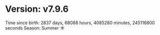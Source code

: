 # Version: v7.9.6
Time since birth: 2837 days, 68088 hours, 4085280 minutes, 245116800 seconds
Season: Summer ☀️
